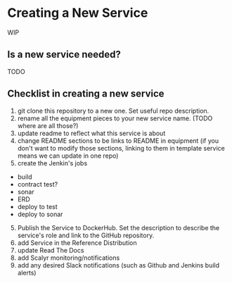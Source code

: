 # Creating a New Service

WIP

## Is a new service needed?
TODO

## Checklist in creating a new service

1. git clone this repository to a new one.  Set useful repo description.
2. rename all the equipment pieces to your new service name. (TODO where are all those?)
3. update readme to reflect what this service is about
3. change README sections to be links to README in equipment (if you don't want to modify those sections, linking to
them in template service means we can update in one repo)
4. create the Jenkin's jobs
  * build
  * contract test?
  * sonar
  * ERD
  * deploy to test
  * deploy to sonar
5. Publish the Service to DockerHub.  Set the description to describe the service's role and link to the GitHub repository.
6. add Service in the Reference Distribution
7. update Read The Docs
8. add Scalyr monitoring/notifications
9. add any desired Slack notifications (such as Github and Jenkins build alerts)

